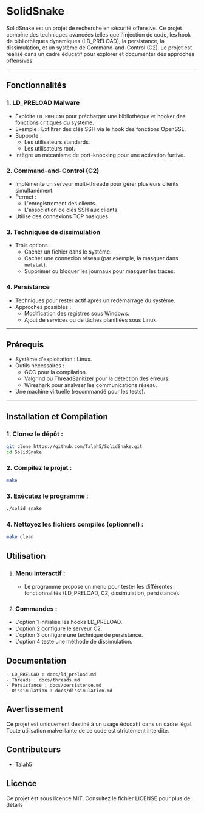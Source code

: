 # SolidSnake

SolidSnake est un projet de recherche en sécurité offensive. Ce projet combine des techniques avancées telles que l'injection de code, les hook de bibliothèques dynamiques (LD_PRELOAD), la persistance, la dissimulation, et un système de Command-and-Control (C2). Le projet est réalisé dans un cadre éducatif pour explorer et documenter des approches offensives.

---

## **Fonctionnalités**

### 1. **LD_PRELOAD Malware**
- Exploite `LD_PRELOAD` pour précharger une bibliothèque et hooker des fonctions critiques du système.
- Exemple : Exfiltrer des clés SSH via le hook des fonctions OpenSSL.
- Supporte :
  - Les utilisateurs standards.
  - Les utilisateurs root.
- Intègre un mécanisme de port-knocking pour une activation furtive.

### 2. **Command-and-Control (C2)**
- Implémente un serveur multi-threadé pour gérer plusieurs clients simultanément.
- Permet :
  - L'enregistrement des clients.
  - L'association de clés SSH aux clients.
- Utilise des connexions TCP basiques.

### 3. **Techniques de dissimulation**
- Trois options :
  - Cacher un fichier dans le système.
  - Cacher une connexion réseau (par exemple, la masquer dans `netstat`).
  - Supprimer ou bloquer les journaux pour masquer les traces.

### 4. **Persistance**
- Techniques pour rester actif après un redémarrage du système.
- Approches possibles :
  - Modification des registres sous Windows.
  - Ajout de services ou de tâches planifiées sous Linux.

---

## **Prérequis**
- Système d'exploitation : Linux.
- Outils nécessaires :
  - GCC pour la compilation.
  - Valgrind ou ThreadSanitizer pour la détection des erreurs.
  - Wireshark pour analyser les communications réseau.
- Une machine virtuelle (recommandé pour les tests).

---

## **Installation et Compilation**

### 1. **Clonez le dépôt** :
```bash
git clone https://github.com/Talah5/SolidSnake.git
cd SolidSnake
```

### 2. **Compilez le projet** : 
```bash
make
```

### 3. **Exécutez le programme** : 
```bash
./solid_snake
```

### 4. **Nettoyez les fichiers compilés (optionnel)** :
```bash
make clean
```

## **Utilisation**

1. ### **Menu interactif** :
    - Le programme propose un menu pour tester les différentes fonctionnalités (LD_PRELOAD, C2, dissimulation, persistance).
2. ### **Commandes** :

- L'option 1 initialise les hooks LD_PRELOAD.
- L'option 2 configure le serveur C2.
- L'option 3 configure une technique de persistance.
- L'option 4 teste une méthode de dissimulation.


## **Documentation**

    - LD_PRELOAD : docs/ld_preload.md
    - Threads : docs/threads.md
    - Persistance : docs/persistence.md
    - Dissimulation : docs/dissimulation.md

## **Avertissement**

Ce projet est uniquement destiné à un usage éducatif dans un cadre légal. Toute utilisation malveillante de ce code est strictement interdite.

## **Contributeurs**

- Talah5

## **Licence**

Ce projet est sous licence MIT. Consultez le fichier LICENSE pour plus de détails